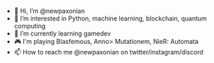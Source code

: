 - 👋 Hi, I’m @newpaxonian
- 👀 I’m interested in Python, machine learning, blockchain, quantum computing
- 🌱 I’m currently learning gamedev
- 🎮 I'm playing Blasfemous, Anno> Mutationem, NieR: Automata
- 📫 How to reach me @newpaxonian on twitter/instagram/discord

<!---
newpaxonian/newpaxonian is a ✨ special ✨ repository because its `README.md` (this file) appears on your GitHub profile.
You can click the Preview link to take a look at your changes.
--->
